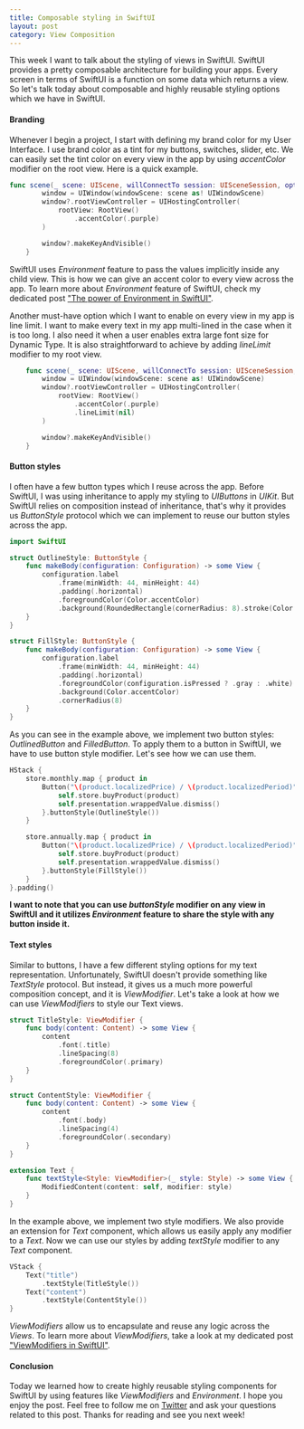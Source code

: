 ```yaml
---
title: Composable styling in SwiftUI
layout: post
category: View Composition
---
```


This week I want to talk about the styling of views in SwiftUI. SwiftUI provides a pretty composable architecture for building your apps. Every screen in terms of SwiftUI is a function on some data which returns a view. So let's talk today about composable and highly reusable styling options which we have in SwiftUI.

#### Branding
Whenever I begin a project, I start with defining my brand color for my User Interface. I use brand color as a tint for my buttons, switches, slider, etc. We can easily set the tint color on every view in the app by using *accentColor* modifier on the root view. Here is a quick example. 

```swift
func scene(_ scene: UIScene, willConnectTo session: UISceneSession, options connectionOptions: UIScene.ConnectionOptions) {
        window = UIWindow(windowScene: scene as! UIWindowScene)
        window?.rootViewController = UIHostingController(
            rootView: RootView()
                .accentColor(.purple)
        )

        window?.makeKeyAndVisible()
    }
```

SwiftUI uses *Environment* feature to pass the values implicitly inside any child view. This is how we can give an accent color to every view across the app. To learn more about *Environment* feature of SwiftUI, check my dedicated post ["The power of Environment in SwiftUI"](/2019/08/21/the-power-of-environment-in-swiftui/).

Another must-have option which I want to enable on every view in my app is line limit. I want to make every text in my app multi-lined in the case when it is too long. I also need it when a user enables extra large font size for Dynamic Type. It is also straightforward to achieve by adding *lineLimit* modifier to my root view.

```swift
    func scene(_ scene: UIScene, willConnectTo session: UISceneSession, options connectionOptions: UIScene.ConnectionOptions) {
        window = UIWindow(windowScene: scene as! UIWindowScene)
        window?.rootViewController = UIHostingController(
            rootView: RootView()
                .accentColor(.purple)
                .lineLimit(nil)
        )

        window?.makeKeyAndVisible()
    }
```

#### Button styles
I often have a few button types which I reuse across the app. Before SwiftUI, I was using inheritance to apply my styling to *UIButtons* in *UIKit*. But SwiftUI relies on composition instead of inheritance, that's why it provides us *ButtonStyle* protocol which we can implement to reuse our button styles across the app. 

```swift
import SwiftUI

struct OutlineStyle: ButtonStyle {
    func makeBody(configuration: Configuration) -> some View {
        configuration.label
            .frame(minWidth: 44, minHeight: 44)
            .padding(.horizontal)
            .foregroundColor(Color.accentColor)
            .background(RoundedRectangle(cornerRadius: 8).stroke(Color.accentColor))
    }
}

struct FillStyle: ButtonStyle {
    func makeBody(configuration: Configuration) -> some View {
        configuration.label
            .frame(minWidth: 44, minHeight: 44)
            .padding(.horizontal)
            .foregroundColor(configuration.isPressed ? .gray : .white)
            .background(Color.accentColor)
            .cornerRadius(8)
    }
}
```

As you can see in the example above, we implement two button styles: *OutlinedButton* and *FilledButton*. To apply them to a button in SwiftUI, we have to use button style modifier. Let's see how we can use them.

```swift
HStack {
    store.monthly.map { product in
        Button("\(product.localizedPrice) / \(product.localizedPeriod)") {
            self.store.buyProduct(product)
            self.presentation.wrappedValue.dismiss()
        }.buttonStyle(OutlineStyle())
    }

    store.annually.map { product in
        Button("\(product.localizedPrice) / \(product.localizedPeriod)") {
            self.store.buyProduct(product)
            self.presentation.wrappedValue.dismiss()
        }.buttonStyle(FillStyle())
    }
}.padding()
```

**I want to note that you can use *buttonStyle* modifier on any view in SwiftUI and it utilizes *Environment* feature to share the style with any button inside it.** 

#### Text styles
Similar to buttons, I have a few different styling options for my text representation. Unfortunately, SwiftUI doesn't provide something like *TextStyle* protocol. But instead, it gives us a much more powerful composition concept, and it is *ViewModifier*. Let's take a look at how we can use *ViewModifiers* to style our Text views.

```swift
struct TitleStyle: ViewModifier {
    func body(content: Content) -> some View {
        content
            .font(.title)
            .lineSpacing(8)
            .foregroundColor(.primary)
    }
}

struct ContentStyle: ViewModifier {
    func body(content: Content) -> some View {
        content
            .font(.body)
            .lineSpacing(4)
            .foregroundColor(.secondary)
    }
}

extension Text {
    func textStyle<Style: ViewModifier>(_ style: Style) -> some View {
        ModifiedContent(content: self, modifier: style)
    }
}
```

In the example above, we implement two style modifiers. We also provide an extension for *Text* component, which allows us easily apply any modifier to a *Text*. Now we can use our styles by adding *textStyle* modifier to any *Text* component.

```swift
VStack {
    Text("title")
        .textStyle(TitleStyle())
    Text("content")
        .textStyle(ContentStyle())
}
```

*ViewModifiers* allow us to encapsulate and reuse any logic across the *Views*. To learn more about *ViewModifiers*, take a look at my dedicated post ["ViewModifiers in SwiftUI"](/2019/08/07/viewmodifiers-in-swiftui/).

#### Conclusion
Today we learned how to create highly reusable styling components for SwiftUI by using features like *ViewModifiers* and *Environment*. I hope you enjoy the post. Feel free to follow me on [Twitter](https://twitter.com/mecid) and ask your questions related to this post. Thanks for reading and see you next week! 